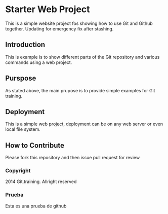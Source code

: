 # Starter Web Project

This is a simple website project fos showing how to use Git and Github together.
Updating for emergency fix after stashing.

## Introduction

This is example is to show different parts of the Git repository and various commands using a web project.

## Purspose

As stated above, the main prupose is to provide simple examples for Git training.

## Deployment

This is a simple web project, deployment can be on any web server or even local file system.

## How to Contribute

Please fork this repository and then issue pull request for review

### Copyright

2014 Git.training. Allright reserved

### Prueba
 
Esta es una prueba de github 